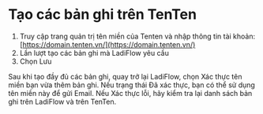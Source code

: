 # Tạo các bản ghi trên TenTen

1. Truy cập trang quản trị tên miền của Tenten và nhập thông tin tài khoản:\
   &#x20;[https://domain.tenten.vn/](https://domain.tenten.vn/)
2. Lần lượt tạo các bản ghi mà LadiFlow yêu cầu
3. Chọn Lưu

Sau khi tạo đầy đủ các bản ghi, quay trở lại LadiFlow, chọn Xác thực tên miền bạn vừa thêm bản ghi. Nếu trạng thái Đã xác thực, bạn có thể sử dụng tên miền này để gửi Email. Nếu Xác thực lỗi, hãy kiểm tra lại danh sách bản ghi trên LadiFlow và trên TenTen.
